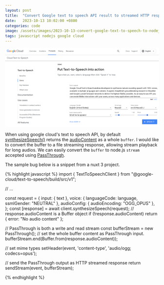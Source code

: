 ```yaml
---
layout: post
title:  "Convert Google text to speech API result to streamed HTTP response"
date:   2023-10-13 10:02:00 +0800
categories: code
image: /assets/images/2023-10-13-convert-google-text-to-speech-to-nodejs-stream/cover.png
tags: javascript nodejs google cloud
---
```


![Google cloud text to speech API](/assets/images/2023-10-13-convert-google-text-to-speech-to-nodejs-stream/cover.png)

When using google cloud's text to speech API, by default [synthesizeSpeech()](https://googleapis.dev/nodejs/text-to-speech/latest/google.cloud.texttospeech.v1.TextToSpeech.html#synthesizeSpeech2) returns the [audioContent](https://googleapis.dev/nodejs/text-to-speech/latest/google.cloud.texttospeech.v1.ISynthesizeSpeechResponse.html) as a whole `buffer`. I would like to convert the buffer to a file streaming response, allowing stream playback for long audios. We can easily convert the `buffer` to node.js `stream` accepted using [PassThrough](https://nodejs.org/api/stream.html#class-streampassthrough).

The sample bug below is a snippet from a nuxt 3 project.

{% highlight javascript %}
import { TextToSpeechClient } from "@google-cloud/text-to-speech/build/src/v1";

// ...

const request = {
  input: { text },
  voice: { languageCode: language, ssmlGender: "NEUTRAL" },
  audioConfig: { audioEncoding: "OGG_OPUS" },
};
const [response] = await client.synthesizeSpeech(request);
// response.audioContent is a Buffer object
if (!response.audioContent) return { error: "No audio content" };

// PassThrough is both a write and read stream
const bufferStream = new PassThrough();
// set the whole buffer content as PassThrough input.
bufferStream.end(Buffer.from(response.audioContent));

// set mime types
setHeader(event, 'content-type', 'audio/ogg; codecs=opus');

// send the PassThrough output as HTTP streamed response
return sendStream(event, bufferStream);

{% endhighlight %}
